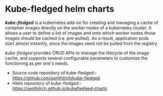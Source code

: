 # Kube-fledged helm charts

**_kube-fledged_** is a kubernetes add-on for creating and managing a cache of container images directly on the worker nodes of a kubernetes cluster. It allows a user to define a list
of images and onto which worker nodes those images should be cached (i.e. pre-pulled). As a result, application pods start almost instantly, since the images need not be pulled from the registry.

_kube-fledged_ provides CRUD APIs to manage the lifecycle of the image cache, and supports several configurable parameters to customize the functioning as per one's needs.

- Source code repository of kube-fledged:- https://github.com/senthilrch/kube-fledged
- Helm repository of kube-fledged:- https://senthilrch.github.io/kubefledged-charts

